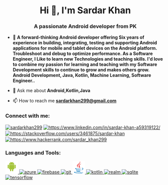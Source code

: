 <h1 align="center">Hi 👋, I'm Sardar Khan</h1>
<h3 align="center">A passionate Android developer from PK</h3>

- 🌱 **A forward-thinking Android developer offering Six years of experience in building, integrating, testing and supporting Android applications for mobile and tablet devices on the Android platform. Troubleshoot and debug to optimize performance.
As a Software Engineer, I Like to learn new Technologies and teaching skills. I'd love to combine my passion for learning and teaching with my Software Development skills to continue to grow and makes others grow.
Android Development, Java, Kotlin, Machine Learning, Software Engineer..**

- 💬 Ask me about **Android,Kotlin,Java**

- 📫 How to reach me **sardarkhan299@gmail.com**

<h3 align="left">Connect with me:</h3>
<p align="left">
<a href="https://twitter.com/sardarkhan299" target="blank"><img align="center" src="https://cdn.jsdelivr.net/npm/simple-icons@3.0.1/icons/twitter.svg" alt="sardarkhan299" height="30" width="40" /></a>
<a href="https://www.linkedin.com/in/sardar-khan-a59319122/" target="blank"><img align="center" src="https://cdn.jsdelivr.net/npm/simple-icons@3.0.1/icons/linkedin.svg" alt="https://www.linkedin.com/in/sardar-khan-a59319122/" height="30" width="40" /></a>
<a href="https://stackoverflow.com/users/3461875/sardar-khan" target="blank"><img align="center" src="https://cdn.jsdelivr.net/npm/simple-icons@3.0.1/icons/stackoverflow.svg" alt="https://stackoverflow.com/users/3461875/sardar-khan" height="30" width="40" /></a>
<a href="https://www.hackerrank.com/sardar_khan299" target="blank"><img align="center" src="https://cdn.jsdelivr.net/npm/simple-icons@3.0.1/icons/hackerrank.svg" alt="https://www.hackerrank.com/sardar_khan299" height="30" width="40" /></a>
</p>

<h3 align="left">Languages and Tools:</h3>
<p align="left"> <a href="https://developer.android.com" target="_blank"> <img src="https://raw.githubusercontent.com/devicons/devicon/master/icons/android/android-original-wordmark.svg" alt="android" width="40" height="40"/> </a> <a href="https://azure.microsoft.com/en-in/" target="_blank"> <img src="https://www.vectorlogo.zone/logos/microsoft_azure/microsoft_azure-icon.svg" alt="azure" width="40" height="40"/> </a> <a href="https://firebase.google.com/" target="_blank"> <img src="https://www.vectorlogo.zone/logos/firebase/firebase-icon.svg" alt="firebase" width="40" height="40"/> </a> <a href="https://git-scm.com/" target="_blank"> <img src="https://www.vectorlogo.zone/logos/git-scm/git-scm-icon.svg" alt="git" width="40" height="40"/> </a> <a href="https://www.java.com" target="_blank"> <img src="https://raw.githubusercontent.com/devicons/devicon/master/icons/java/java-original.svg" alt="java" width="40" height="40"/> </a> <a href="https://kotlinlang.org" target="_blank"> <img src="https://www.vectorlogo.zone/logos/kotlinlang/kotlinlang-icon.svg" alt="kotlin" width="40" height="40"/> </a> <a href="https://realm.io/" target="_blank"> <img src="https://raw.githubusercontent.com/bestofjs/bestofjs-webui/8665e8c267a0215f3159df28b33c365198101df5/public/logos/realm.svg" alt="realm" width="40" height="40"/> </a> <a href="https://www.sqlite.org/" target="_blank"> <img src="https://www.vectorlogo.zone/logos/sqlite/sqlite-icon.svg" alt="sqlite" width="40" height="40"/> </a> <a href="https://www.tensorflow.org" target="_blank"> <img src="https://www.vectorlogo.zone/logos/tensorflow/tensorflow-icon.svg" alt="tensorflow" width="40" height="40"/> </a> </p>

